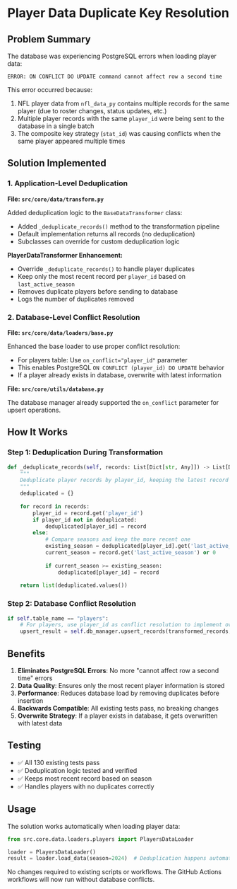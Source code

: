 # Player Data Duplicate Key Resolution

## Problem Summary

The database was experiencing PostgreSQL errors when loading player data:
```
ERROR: ON CONFLICT DO UPDATE command cannot affect row a second time
```

This error occurred because:
1. NFL player data from `nfl_data_py` contains multiple records for the same player (due to roster changes, status updates, etc.)
2. Multiple player records with the same `player_id` were being sent to the database in a single batch
3. The composite key strategy (`stat_id`) was causing conflicts when the same player appeared multiple times

## Solution Implemented

### 1. Application-Level Deduplication

**File: `src/core/data/transform.py`**

Added deduplication logic to the `BaseDataTransformer` class:
- Added `_deduplicate_records()` method to the transformation pipeline
- Default implementation returns all records (no deduplication)
- Subclasses can override for custom deduplication logic

**PlayerDataTransformer Enhancement:**
- Override `_deduplicate_records()` to handle player duplicates
- Keep only the most recent record per `player_id` based on `last_active_season`
- Removes duplicate players before sending to database
- Logs the number of duplicates removed

### 2. Database-Level Conflict Resolution

**File: `src/core/data/loaders/base.py`**

Enhanced the base loader to use proper conflict resolution:
- For players table: Use `on_conflict="player_id"` parameter
- This enables PostgreSQL `ON CONFLICT (player_id) DO UPDATE` behavior
- If a player already exists in database, overwrite with latest information

**File: `src/core/utils/database.py`**

The database manager already supported the `on_conflict` parameter for upsert operations.

## How It Works

### Step 1: Deduplication During Transformation
```python
def _deduplicate_records(self, records: List[Dict[str, Any]]) -> List[Dict[str, Any]]:
    """
    Deduplicate player records by player_id, keeping the latest record for each player.
    """
    deduplicated = {}
    
    for record in records:
        player_id = record.get('player_id')
        if player_id not in deduplicated:
            deduplicated[player_id] = record
        else:
            # Compare seasons and keep the more recent one
            existing_season = deduplicated[player_id].get('last_active_season') or 0
            current_season = record.get('last_active_season') or 0
            
            if current_season >= existing_season:
                deduplicated[player_id] = record
    
    return list(deduplicated.values())
```

### Step 2: Database Conflict Resolution
```python
if self.table_name == "players":
    # For players, use player_id as conflict resolution to implement overwrite strategy
    upsert_result = self.db_manager.upsert_records(transformed_records, on_conflict="player_id")
```

## Benefits

1. **Eliminates PostgreSQL Errors**: No more "cannot affect row a second time" errors
2. **Data Quality**: Ensures only the most recent player information is stored
3. **Performance**: Reduces database load by removing duplicates before insertion
4. **Backwards Compatible**: All existing tests pass, no breaking changes
5. **Overwrite Strategy**: If a player exists in database, it gets overwritten with latest data

## Testing

- ✅ All 130 existing tests pass
- ✅ Deduplication logic tested and verified
- ✅ Keeps most recent record based on season
- ✅ Handles players with no duplicates correctly

## Usage

The solution works automatically when loading player data:

```python
from src.core.data.loaders.players import PlayersDataLoader

loader = PlayersDataLoader()
result = loader.load_data(season=2024)  # Deduplication happens automatically
```

No changes required to existing scripts or workflows. The GitHub Actions workflows will now run without database conflicts.
